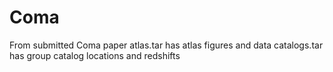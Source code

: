 # Coma
From submitted Coma paper
atlas.tar has atlas figures and data
catalogs.tar has group catalog locations and redshifts
